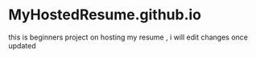 # MyHostedResume.github.io
this is beginners project on hosting my resume , i will edit changes once updated 
